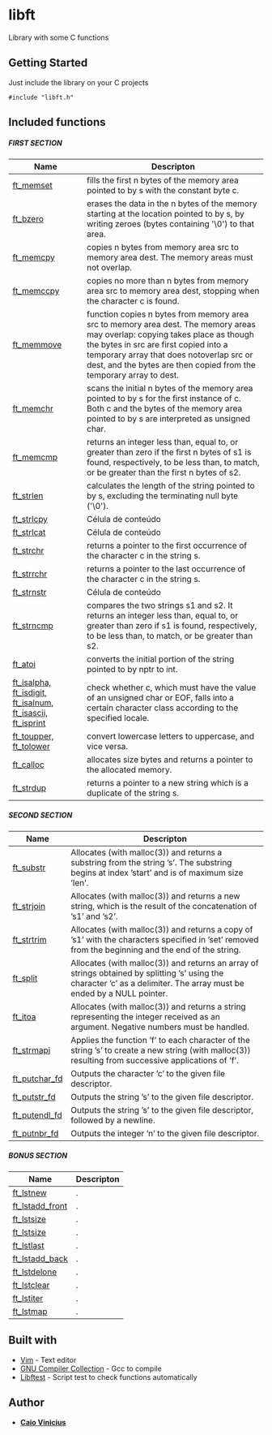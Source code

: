 # libft
Library with some C functions 

## Getting Started

Just include the library on your C projects

```
#include "libft.h"
```

## Included functions
##### FIRST SECTION 

| Name  |  Descripton  |
| ------------------- | ------------------- |
|  [ft_memset](wwww.github.com/sfcaio/libft)  |  fills  the  first  n  bytes of the memory area pointed to by s with the constant byte c. |
|  [ft_bzero](wwww.github.com/sfcaio/libft) |  erases  the  data  in the n bytes of the memory starting at the location pointed to by s, by writing zeroes (bytes containing '\0') to that area. |
|  [ft_memcpy](github.com/sfcaio/libft) |  copies  n bytes from memory area src to memory area dest.  The memory areas must not overlap. |
|  [ft_memccpy](wwww.github.com/sfcaio/libft) |  copies no more than n bytes from memory area src to memory area dest, stopping when the character c is found. |
|  [ft_memmove](wwww.github.com/sfcaio/libft) |  function  copies n bytes from memory area src to memory area dest.  The memory areas may overlap: copying takes place as though the bytes in src are first copied into a temporary array that does notoverlap src or dest, and the bytes are then copied from the temporary array to dest. |
|  [ft_memchr](wwww.github.com/sfcaio/libft) |  scans  the  initial n bytes of the memory area pointed to by s for the first instance of c.  Both c and the  bytes  of the memory area pointed to by s are interpreted as unsigned char. |
|  [ft_memcmp](wwww.github.com/sfcaio/libft) |  returns  an  integer  less  than,  equal  to,  or greater than zero if the first n bytes of s1 is found, respectively, to be less than, to match, or be greater than the first n bytes of s2. |
|  [ft_strlen](wwww.github.com/sfcaio/libft) |  calculates the length of the string pointed to by s, excluding the terminating null byte ('\0'). |
|  [ft_strlcpy](wwww.github.com/sfcaio/libft) |  Célula de conteúdo |
|  [ft_strlcat](wwww.github.com/sfcaio/libft) |  Célula de conteúdo |
|  [ft_strchr](wwww.github.com/sfcaio/libft) |  returns a pointer to the first occurrence of the character c in the string s. |
|  [ft_strrchr](wwww.github.com/sfcaio/libft) |  returns a pointer to the last occurrence of  the character c in the string s. |
|  [ft_strnstr](wwww.github.com/sfcaio/libft) |  Célula de conteúdo |
|  [ft_strncmp](wwww.github.com/sfcaio/libft) |  compares the two strings s1 and s2.  It returns an integer less than, equal to, or greater than zero if  s1  is  found, respectively, to be less than, to match, or be greater than s2. |
|  [ft_atoi](wwww.github.com/sfcaio/libft) |  converts the initial portion of the string pointed to by nptr to int. |
|  [ft_isalpha, ft_isdigit, ft_isalnum, ft_isascii, ft_isprint](wwww.github.com/sfcaio/libft) |  check  whether  c,  which  must  have the value of an unsigned char or EOF, falls into a certain character class according to the  specified  locale. |
|  [ft_toupper, ft_tolower](wwww.github.com/sfcaio/libft) |  convert lowercase letters to uppercase, and vice versa. |
|  [ft_calloc](wwww.github.com/sfcaio/libft) |  allocates size bytes and returns a pointer to the allocated memory. |
|  [ft_strdup](wwww.github.com/sfcaio/libft) |  returns  a  pointer to a new string which is a duplicate of the string s. |

##### SECOND SECTION

| Name  |  Descripton  |
| ------------------- | ------------------- |
|  [ft_substr](wwww.github.com/sfcaio/libft) |  Allocates (with malloc(3)) and returns a substring from the string ’s’. The substring begins at index ’start’ and is of maximum size ’len’. |
|  [ft_strjoin](wwww.github.com/sfcaio/libft) |  Allocates (with malloc(3)) and returns a new string, which is the result of the concatenation of ’s1’ and ’s2’. |
|  [ft_strtrim](wwww.github.com/sfcaio/libft) |  Allocates (with malloc(3)) and returns a copy of ’s1’ with the characters specified in ’set’ removed from the beginning and the end of the string. |
|  [ft_split](wwww.github.com/sfcaio/libft) |  Allocates (with malloc(3)) and returns an array of strings obtained by splitting ’s’ using the character ’c’ as a delimiter. The array must be ended by a NULL pointer. |
|  [ft_itoa](wwww.github.com/sfcaio/libft) |  Allocates (with malloc(3)) and returns a string representing the integer received as an argument. Negative numbers must be handled. |
|  [ft_strmapi](wwww.github.com/sfcaio/libft) |  Applies the function ’f’ to each character of the string ’s’ to create a new string (with malloc(3)) resulting from successive applications of ’f’. |
|  [ft_putchar_fd](wwww.github.com/sfcaio/libft) |  Outputs the character ’c’ to the given file descriptor. |
|  [ft_putstr_fd](wwww.github.com/sfcaio/libft) |  Outputs the string ’s’ to the given file descriptor. |
|  [ft_putendl_fd](wwww.github.com/sfcaio/libft) |  Outputs the string ’s’ to the given file descriptor, followed by a newline. |
|  [ft_putnbr_fd](wwww.github.com/sfcaio/libft) |  Outputs the integer ’n’ to the given file descriptor. |

##### BONUS SECTION

| Name  |  Descripton  |
| ------------------- | ------------------- |
|  [ft_lstnew](wwww.github.com/sfcaio/libft) | . |
|  [ft_lstadd_front](wwww.github.com/sfcaio/libft) | . |
|  [ft_lstsize](wwww.github.com/sfcaio/libft) | . |
|  [ft_lstsize](wwww.github.com/sfcaio/libft) | . |
|  [ft_lstlast](wwww.github.com/sfcaio/libft) | . |
|  [ft_lstadd_back](wwww.github.com/sfcaio/libft) | . |
|  [ft_lstdelone](wwww.github.com/sfcaio/libft) | . |
|  [ft_lstclear](wwww.github.com/sfcaio/libft) | . |
|  [ft_lstiter](wwww.github.com/sfcaio/libft) | . |
|  [ft_lstmap](wwww.github.com/sfcaio/libft) | . |

## Built with

* [Vim](https://www.vim.org/) - Text editor
* [GNU Compiler Collection](https://gcc.gnu.org/) - Gcc to compile
* [Libftest](https://github.com/jtoty/Libftest) - Script test to check functions automatically

## Author

* **[Caio Vinicius](https://github.com.br/sfcaio)**
